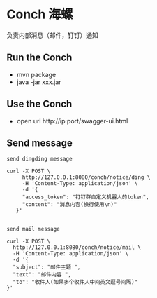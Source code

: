 # Conch  海螺
负责内部消息（邮件，钉钉）通知

## Run the Conch
- mvn package
- java -jar xxx.jar


## Use the Conch

- open url http://ip:port/swagger-ui.html


## Send message
```
send dingding message

curl -X POST \
     http://127.0.0.1:8080/conch/notice/ding \
     -H 'Content-Type: application/json' \
     -d '{
     "access_token": "钉钉群自定义机器人的token",
     "content": "消息内容(换行使用\n)"
   }'
   
  
send mail message

curl -X POST \
  http://127.0.0.1:8080/conch/notice/mail \
  -H 'Content-Type: application/json' \
  -d '{
  "subject": "邮件主题 ",
  "text": "邮件内容 ",
  "to": "收件人(如果多个收件人中间英文逗号间隔)"
}'
   ```
